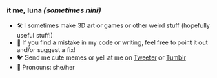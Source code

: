 ### it me, luna *(sometimes nini)*

- 🛠️ I sometimes make 3D art or games or other weird stuff (hopefully useful stuff!)
- 🤔 If you find a mistake in my code or writing, feel free to point it out and/or suggest a fix!
- 🐦 Send me cute memes or yell at me on [Tweeter](https://twitter.com/Lunarexxy) or [Tumblr](https://www.tumblr.com/lunatasticdinoface)
- 💖 Pronouns: she/her

